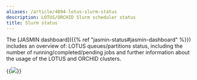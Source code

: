 ```yaml
---
aliases: /article/4894-lotus-slurm-status
description: LOTUS/ORCHID Slurm scheduler status
title: Slurm status
---
```


The [JASMIN dashboard]({{% ref "jasmin-status#jasmin-dashboard" %}}) includes an overview of:
LOTUS queues/partitions status, including the number of running/completed/pending jobs and further information about the usage of the LOTUS and ORCHID clusters.

{{<image src="img/docs/slurm-status/lotus-dashboard.png" caption="LOTUS dashboard showing real-time information">}}
